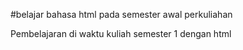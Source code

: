 #belajar bahasa html pada semester awal perkuliahan


Pembelajaran di waktu kuliah semester 1 dengan html

